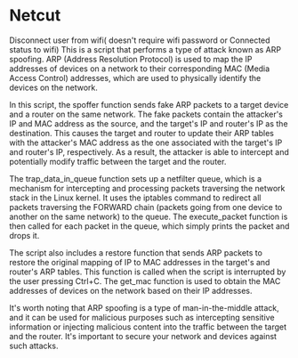 # Netcut
Disconnect user from wifi( doesn't require wifi password or Connected status to wifi)
This is a script that performs a type of attack known as ARP spoofing. ARP (Address Resolution Protocol) is used to map the IP addresses of devices on a network to their corresponding MAC (Media Access Control) addresses, which are used to physically identify the devices on the network.

In this script, the spoffer function sends fake ARP packets to a target device and a router on the same network. The fake packets contain the attacker's IP and MAC address as the source, and the target's IP and router's IP as the destination. This causes the target and router to update their ARP tables with the attacker's MAC address as the one associated with the target's IP and router's IP, respectively. As a result, the attacker is able to intercept and potentially modify traffic between the target and the router.

The trap_data_in_queue function sets up a netfilter queue, which is a mechanism for intercepting and processing packets traversing the network stack in the Linux kernel. It uses the iptables command to redirect all packets traversing the FORWARD chain (packets going from one device to another on the same network) to the queue. The execute_packet function is then called for each packet in the queue, which simply prints the packet and drops it.

The script also includes a restore function that sends ARP packets to restore the original mapping of IP to MAC addresses in the target's and router's ARP tables. This function is called when the script is interrupted by the user pressing Ctrl+C. The get_mac function is used to obtain the MAC addresses of devices on the network based on their IP addresses.

It's worth noting that ARP spoofing is a type of man-in-the-middle attack, and it can be used for malicious purposes such as intercepting sensitive information or injecting malicious content into the traffic between the target and the router. It's important to secure your network and devices against such attacks.
